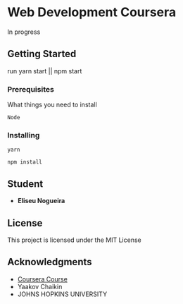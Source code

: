 # Web Development Coursera

In progress

## Getting Started

run yarn start || npm start

### Prerequisites

What things you need to install

```
Node
```

### Installing

```
yarn
```

```
npm install
```

## Student

- **Eliseu Nogueira**

## License

This project is licensed under the MIT License

## Acknowledgments

- [Coursera Course](https://www.coursera.org/learn/html-css-javascript-for-web-developers/)
- Yaakov Chaikin
- JOHNS HOPKINS UNIVERSITY
